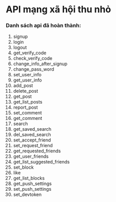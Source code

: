 # API mạng xã hội thu nhỏ
### Danh sách api đã hoàn thành:
1. signup
2. login
3. logout
4. get_verify_code
5. check_verify_code
6. change_info_after_signup
7. change_pass_word
8. set_user_info
9. get_user_info
10. add_post
11. delete_post
12. get_post
13. get_list_posts
14. report_post
15. set_comment
16. get_comment
17. search
18. get_saved_search
19. del_saved_search
20. set_accept_friend
21. set_request_friend
22. get_requested_friends
23. get_user_friends
24. get_list_suggested_friends
25. set_block
26. like
27. get_list_blocks
28. get_push_settings
29. set_push_settings
30. set_devtoken
